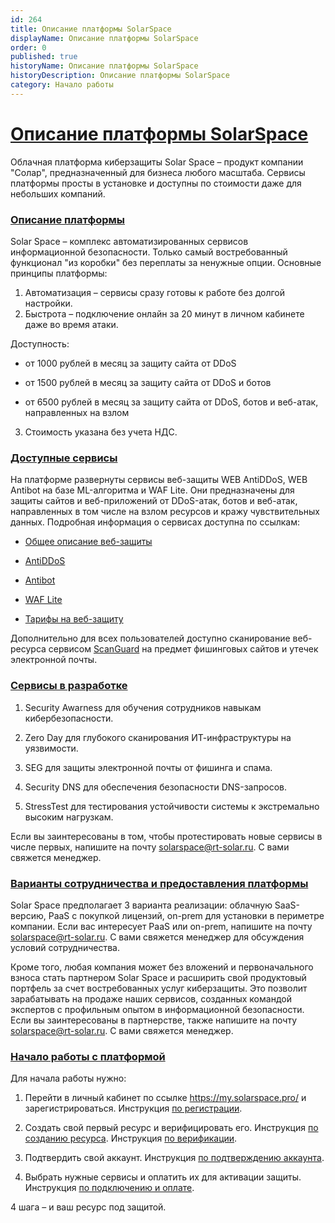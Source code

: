 ```yaml
---
id: 264
title: Описание платформы SolarSpace
displayName: Описание платформы SolarSpace
order: 0
published: true
historyName: Описание платформы SolarSpace
historyDescription: Описание платформы SolarSpace
category: Начало работы
---
```


# [Описание платформы SolarSpace](description-about-platform-solarspace)

Облачная платформа киберзащиты Solar Space – продукт компании "Солар", предназначенный для бизнеса любого масштаба. Сервисы платформы просты в установке и доступны по стоимости даже для небольших компаний.



### [Описание платформы](description-platform)

Solar Space – комплекс автоматизированных сервисов информационной безопасности. Только самый востребованный функционал "из коробки" без переплаты за ненужные опции. Основные принципы платформы:

1. Автоматизация – сервисы сразу готовы к работе без долгой настройки.
2. Быстрота – подключение онлайн за 20 минут в личном кабинете даже во время атаки.

Доступность:
- от 1000 рублей в месяц за защиту сайта от DDoS </br>

- от 1500 рублей в месяц за защиту сайта от DDoS и ботов </br>

- от 6500 рублей в месяц за защиту сайта от DDoS, ботов и веб-атак, направленных на взлом </br>

3. Стоимость указана без учета НДС.


### [Доступные сервисы](avaiable-services)

На платформе развернуты сервисы веб-защиты WEB AntiDDoS, WEB Antibot на базе ML-алгоритма и WAF Lite. Они предназначены для защиты сайтов и веб-приложений от DDoS-атак, ботов и веб-атак, направленных в том числе на взлом ресурсов и кражу чувствительных данных. Подробная информация о сервисах доступна по ссылкам:

- [Общее описание веб-защиты]([240]) </br>

- [AntiDDoS]([217]) </br>

- [Antibot]([216]) </br>

- [WAF Lite]([234]) </br>

- [Тарифы на веб-защиту]([257]) </br>

Дополнительно для всех пользователей доступно сканирование веб-ресурса сервисом [ScanGuard]([219]) на предмет фишинговых сайтов и утечек электронной почты.



### [Сервисы в разработке](services-in-development)

1. Security Awarness для обучения сотрудников навыкам кибербезопасности. </br>

2. Zero Day для глубокого сканирования ИТ-инфраструктуры на уязвимости. </br>

3. SEG для защиты электронной почты от фишинга и спама. </br>

4. Security DNS для обеспечения безопасности DNS-запросов. </br>

5. StressTest для тестирования устойчивости системы к экстремально высоким нагрузкам. </br>

Если вы заинтересованы в том, чтобы протестировать новые сервисы в числе первых, напишите на почту solarspace@rt-solar.ru. С вами свяжется менеджер.



### [Варианты сотрудничества и предоставления платформы](options-for-cooperation-and-platform-provision)

Solar Space предполагает 3 варианта реализации: облачную SaaS-версию, PaaS с покупкой лицензий, on-prem для установки в периметре компании. Если вас интересует PaaS или on-prem, напишите на почту solarspace@rt-solar.ru. С вами свяжется менеджер для обсуждения условий сотрудничества.

Кроме того, любая компания может без вложений и первоначального взноса стать партнером Solar Space и расширить свой продуктовый портфель за счет востребованных услуг киберзащиты. Это позволит зарабатывать на продаже наших сервисов, созданных командой экспертов с профильным опытом в информационной безопасности. Если вы заинтересованы в партнерстве, также напишите на почту solarspace@rt-solar.ru. С вами свяжется менеджер.

### [Начало работы с платформой](platform-launch)

Для начала работы нужно:

1. Перейти в личный кабинет по ссылке https://my.solarspace.pro/ и зарегистрироваться. Инструкция [по регистрации]([242]). </br>

2. Создать свой первый ресурс и верифицировать его. Инструкция [по созданию ресурса]([205]). Инструкция [по верификации]([206]). </br>

3. Подтвердить свой аккаунт. Инструкция [по подтверждению аккаунта]([243]). </br>

4. Выбрать нужные сервисы и оплатить их для активации защиты. Инструкция [по подключению и оплате]([208]). </br>

4 шага – и ваш ресурс под защитой.